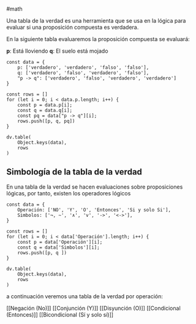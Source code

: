 #math

Una tabla de la verdad es una herramienta que se usa en la lógica
para evaluar si una proposición compuesta es verdadera.

En la siguiente tabla evaluaremos la proposición compuesta se
evaluará:

**p**: Está lloviendo
**q**: El suelo está mojado

```dataviewjs
const data = {
    p: ['verdadero', 'verdadero', 'falso', 'falso'],
    q: ['verdadero', 'falso', 'verdadero', 'falso'],
    "p -> q": ['verdadero', 'falso', 'verdadero', 'verdadero']
}

const rows = []
for (let i = 0; i < data.p.length; i++) {
    const p = data.p[i];
    const q = data.q[i];
    const pq = data["p -> q"][i];
    rows.push([p, q, pq])
}

dv.table(
    Object.keys(data),
    rows 
)
```

## Simbología de la tabla de la verdad

En una tabla de la verdad se hacen evaluaciones sobre proposiciones
lógicas, por tanto, existen los operadores lógicos

```dataviewjs
const data = {
    Operación: ['NO', 'Y', 'O', 'Entonces', 'Si y solo Si'],
    Simbolos: ['¬, ~', '∧', 'v', '->', '<->'],
}

const rows = []
for (let i = 0; i < data['Operación'].length; i++) {
    const p = data['Operación'][i];
    const q = data['Simbolos'][i];
    rows.push([p, q ])
}

dv.table(
    Object.keys(data),
    rows 
)
```


a continuación veremos una tabla de la verdad por operación:

[[Negación (No)]]
[[Conjunción (Y)]]
[[Disyunción (O)]]
[[Condicional (Entonces)]]
[[Bicondicional (Sí y solo sí)]]